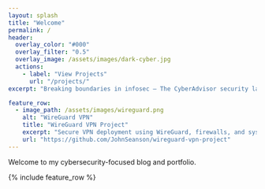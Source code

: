 ```yaml
---
layout: splash
title: "Welcome"
permalink: /
header:
  overlay_color: "#000"
  overlay_filter: "0.5"
  overlay_image: /assets/images/dark-cyber.jpg
  actions:
    - label: "View Projects"
      url: "/projects/"
excerpt: "Breaking boundaries in infosec — The CyberAdvisor security lab explores ethical hacking, secure architecture, and threat analysis through hands-on research."

feature_row:
  - image_path: /assets/images/wireguard.png
    alt: "WireGuard VPN"
    title: "WireGuard VPN Project"
    excerpt: "Secure VPN deployment using WireGuard, firewalls, and system hardening."
    url: "https://github.com/JohnSeanson/wireguard-vpn-project"
---
```


Welcome to my cybersecurity-focused blog and portfolio.

{% include feature_row %}

